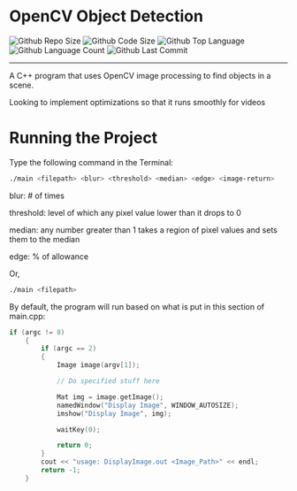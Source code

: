 # OpenCV Object Detection
![Github Repo Size](https://img.shields.io/github/repo-size/jacobismael/cv_obj_detect?style=for-the-badge)
![Github Code Size](https://img.shields.io/github/languages/code-size/jacobismael/cv_obj_detect?style=for-the-badge)
![Github Top Language](https://img.shields.io/github/languages/top/jacobismael/cv_obj_detect?color=%23f34b7d&style=for-the-badge)
![Github Language Count](https://img.shields.io/github/languages/count/jacobismael/CV-Detect?style=for-the-badge)
![Github Last Commit](https://img.shields.io/github/last-commit/jacobismael/cv_obj_detect?style=for-the-badge)
- - -
A C++ program that uses OpenCV image processing to find objects in a scene.

Looking to implement optimizations so that it runs smoothly for videos

# Running the Project
Type the following command in the Terminal:
```bash
./main <filepath> <blur> <threshold> <median> <edge> <image-return>
```
blur: # of times

threshold: level of which any pixel value lower than it drops to 0

median: any number greater than 1 takes a region of pixel values and sets them to the median

edge: % of allowance

Or,
```bash
./main <filepath>
```

By default, the program will run based on what is put in this section of main.cpp:

```cpp
if (argc != 8)
    {
        if (argc == 2)
        {
            Image image(argv[1]);

            // Do specified stuff here

            Mat img = image.getImage();
            namedWindow("Display Image", WINDOW_AUTOSIZE);
            imshow("Display Image", img);

            waitKey(0);

            return 0;
        }
        cout << "usage: DisplayImage.out <Image_Path>" << endl;
        return -1;
    }
```